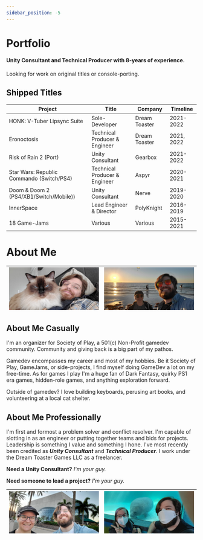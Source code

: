 ```yaml
---
sidebar_position: -5
---
```


# Portfolio

#### Unity Consultant and Technical Producer with 8-years of experience.

Looking for work on original titles or console-porting.

## Shipped Titles
| Project     | Title | Company | Timeline |
| ----------- | ----------- | ----------- | ----------- |
| HONK: V-Tuber Lipsync Suite   | Sole-Developer        | Dream Toaster | 2021-2022 |
| Eronoctosis   | Technical Producer & Engineer        | Dream Toaster | 2021, 2022 |
| Risk of Rain 2 (Port)   | Unity Consultant        | Gearbox | 2021-2022 |
| Star Wars: Republic Commando (Switch/PS4)   | Technical Producer & Engineer | Aspyr | 2020-2021 | 
| Doom & Doom 2 (PS4/XB1/Switch/Mobile))   | Unity Consultant        | Nerve | 2019-2020 |
| InnerSpace      | Lead Engineer & Director       | PolyKnight | 2016-2019 |
| 18 Game-Jams   | Various        | Various | 2015-2021 |

# About Me
| ![Selfie with my cat, Phiphi](/img/selfie1.jpg) | ![Selfie at the beach, in my hometown](/img/selfie2.jpg) |
| ----------- | ----------- |

## About Me Casually

I'm an organizer for Society of Play, a 501(c) Non-Profit gamedev community. Community and giving back is a big part of my pathos. 

Gamedev encompasses my career and most of my hobbies. Be it Society of Play, GameJams, or side-projects, I find myself doing GameDev a lot on my free-time. As for games I play I'm a huge fan of Dark Fantasy, quirky PS1 era games, hidden-role games, and anything exploration forward.

Outside of gamedev? I love building keyboards, perusing art books, and volunteering at a local cat shelter.

## About Me Professionally

I'm first and formost a problem solver and conflict resolver. I'm capable of slotting in as an engineer or putting together teams and bids for projects. Leadership is something I value and something I hone. I've most recently been credited as ***Unity Consultant*** and ***Technical Producer***. I work under the Dream Toaster Games LLC as a freelancer.

**Need a Unity Consultant?** *I'm your guy.*

**Need someone to lead a project?** *I'm your guy.*

| ![Selfie at the Dali Museum](/img/selfie3.jpg) | ![Selfie with a Manatee](/img/selfie4.jpg) |
| ----------- | ----------- |